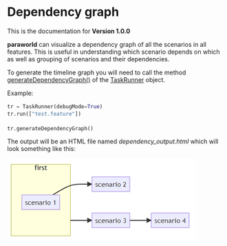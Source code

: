 # Dependency graph

This is the documentation for **Version 1.0.0**

**paraworld** can visualize a dependency graph of all the scenarios in all features. This is useful in understanding which scenario depends on which as well as grouping of scenarios and their dependencies.

To generate the timeline graph you will need to call the method [generateDependencyGraph()](api.md#generatedependencygraph) of the [TaskRunner](api.md#class-taskrunner) object.

Example:

```python
tr = TaskRunner(debugMode=True)
tr.run(["test.feature"])

tr.generateDependencyGraph()
```

The output will be an HTML file named *dependency_output.html* which will look something like this:

![](../images/dependency-output.png)
